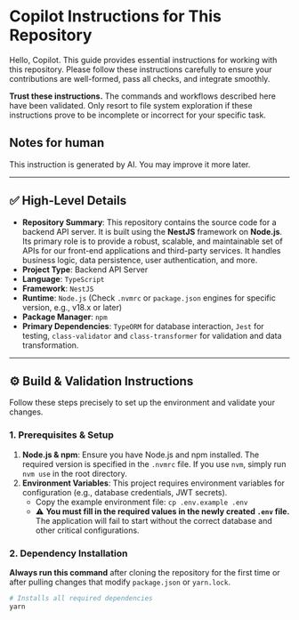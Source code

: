 # Copilot Instructions for This Repository

Hello, Copilot. This guide provides essential instructions for working with this repository. Please follow these instructions carefully to ensure your contributions are well-formed, pass all checks, and integrate smoothly.

**Trust these instructions.** The commands and workflows described here have been validated. Only resort to file system exploration if these instructions prove to be incomplete or incorrect for your specific task.

## Notes for human
This instruction is generated by AI. You may improve it more later.

---

## ✅ High-Level Details

* **Repository Summary**: This repository contains the source code for a backend API server. It is built using the **NestJS** framework on **Node.js**. Its primary role is to provide a robust, scalable, and maintainable set of APIs for our front-end applications and third-party services. It handles business logic, data persistence, user authentication, and more.
* **Project Type**: Backend API Server
* **Language**: `TypeScript`
* **Framework**: `NestJS`
* **Runtime**: `Node.js` (Check `.nvmrc` or `package.json` engines for specific version, e.g., v18.x or later)
* **Package Manager**: `npm`
* **Primary Dependencies**: `TypeORM` for database interaction, `Jest` for testing, `class-validator` and `class-transformer` for validation and data transformation.

---

## ⚙️ Build & Validation Instructions

Follow these steps precisely to set up the environment and validate your changes.

### 1. Prerequisites & Setup

1.  **Node.js & npm**: Ensure you have Node.js and npm installed. The required version is specified in the `.nvmrc` file. If you use `nvm`, simply run `nvm use` in the root directory.
2.  **Environment Variables**: This project requires environment variables for configuration (e.g., database credentials, JWT secrets).
    * Copy the example environment file: `cp .env.example .env`
    * ⚠️ **You must fill in the required values in the newly created `.env` file.** The application will fail to start without the correct database and other critical configurations.

### 2. Dependency Installation

**Always run this command** after cloning the repository for the first time or after pulling changes that modify `package.json` or `yarn.lock`.

```bash
# Installs all required dependencies
yarn
